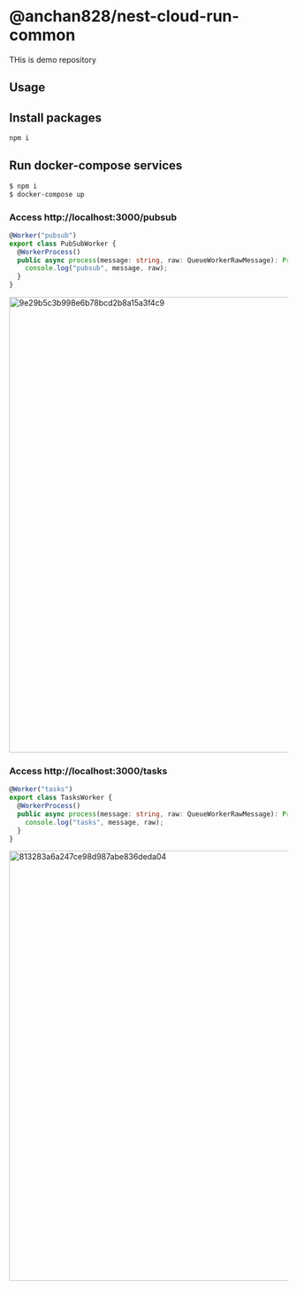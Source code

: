 # @anchan828/nest-cloud-run-common

THis is demo repository

## Usage

## Install packages

```bash
npm i
```

## Run docker-compose services

```bash
$ npm i
$ docker-compose up
```


### Access http://localhost:3000/pubsub

```ts
@Worker("pubsub")
export class PubSubWorker {
  @WorkerProcess()
  public async process(message: string, raw: QueueWorkerRawMessage): Promise<void> {
    console.log("pubsub", message, raw);
  }
}
```

<img width="823" alt="9e29b5c3b998e6b78bcd2b8a15a3f4c9" src="https://user-images.githubusercontent.com/694454/164208898-86e81a94-cfad-42b5-8952-9ffaf1191dc2.png">


### Access http://localhost:3000/tasks

```ts
@Worker("tasks")
export class TasksWorker {
  @WorkerProcess()
  public async process(message: string, raw: QueueWorkerRawMessage): Promise<void> {
    console.log("tasks", message, raw);
  }
}
```

<img width="777" alt="813283a6a247ce98d987abe836deda04" src="https://user-images.githubusercontent.com/694454/164208835-074e1c03-df94-410e-b144-121d745b4bdd.png">

